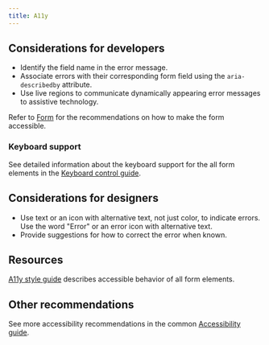 ```yaml
---
title: A11y
---
```


## Considerations for developers

- Identify the field name in the error message.
- Associate errors with their corresponding form field using the `aria-describedby` attribute.
- Use live regions to communicate dynamically appearing error messages to assistive technology.

Refer to [Form](/patterns/form/form-a11y/) for the recommendations on how to make the form accessible.

### Keyboard support

See detailed information about the keyboard support for the all form elements in the [Keyboard control guide](/core-principles/a11y/a11y-keyboard/).

## Considerations for designers

- Use text or an icon with alternative text, not just color, to indicate errors. Use the word "Error" or an error icon with alternative text.
- Provide suggestions for how to correct the error when known.

## Resources

[A11y style guide](https://a11y-style-guide.com/style-guide/section-forms.html) describes accessible behavior of all form elements.

## Other recommendations

See more accessibility recommendations in the common [Accessibility guide](/core-principles/a11y/).

